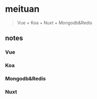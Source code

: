 # meituan
> Vue + Koa + Nuxt + Mongodb&Redis

## notes

### Vue
### Koa
### Mongodb&Redis
### Nuxt 

